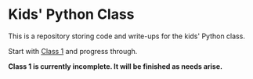 # Kids' Python Class

This is a repository storing code and write-ups for the kids' Python class.

Start with [Class 1](https://github.com/TheBeege/kids_python_class/blob/master/class_01) and progress through.

**Class 1 is currently incomplete. It will be finished as needs arise.**
